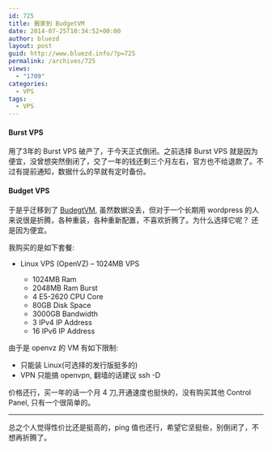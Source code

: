 ```yaml
---
id: 725
title: 搬家到 BudgetVM
date: 2014-07-25T10:34:52+00:00
author: bluezd
layout: post
guid: http://www.bluezd.info/?p=725
permalink: /archives/725
views:
  - "1709"
categories:
  - VPS
tags:
  - VPS
---
```

#### Burst VPS

用了3年的 Burst VPS 破产了，于今天正式倒闭。之前选择 Burst VPS 就是因为便宜，没曾想突然倒闭了，交了一年的钱还剩三个月左右，官方也不给退款了。不过有提前通知，数据什么的早就有定时备份。

#### Budget VPS

于是乎迁移到了 [BudegtVM](https://www.budgetvm.com/), 虽然数据没丢，但对于一个长期用 wordpress 的人来说很是折腾，各种重装，各种重新配置，不喜欢折腾了。为什么选择它呢？ 还是因为便宜。

我购买的是如下套餐:

  * Linux VPS (OpenVZ) &#8211; 1024MB VPS</p> 
      * 1024MB Ram
      * 2048MB Ram Burst
      * 4 E5-2620 CPU Core
      * 80GB Disk Space
      * 3000GB Bandwidth
      * 3 IPv4 IP Address
      * 16 IPv6 IP Address

由于是 openvz 的 VM 有如下限制:

  * 只能装 Linux(可选择的发行版挺多的)
  * VPN 只能搞 openvpn, 翻墙的话建议 ssh -D

价格还行，买一年的话一个月 4 刀,开通速度也挺快的，没有购买其他 Control Panel, 只有一个很简单的。

* * *

总之个人觉得性价比还是挺高的，ping 值也还行，希望它坚挺些，别倒闭了，不想再折腾了。
